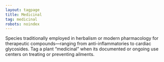 ```yaml
---
layout: tagpage
title: Medicinal
tag: medicinal
robots: noindex
---
```


Species traditionally employed in herbalism or modern pharmacology for therapeutic compounds—ranging from anti-inflammatories to cardiac glycosides. Tag a plant “medicinal” when its documented or ongoing use centers on treating or preventing ailments.
